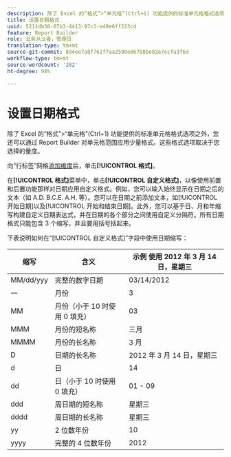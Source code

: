 ```yaml
---
description: 除了 Excel 的“格式”>“单元格”(Ctrl+1) 功能提供的标准单元格格式选项之外，您还可以通过 Report Builder 对单元格范围应用少量格式。这些格式选项取决于您选择的量度。
title: 设置日期格式
uuid: 5211db30-07b3-4413-97c3-e40e6ff223cd
feature: Report Builder
role: 业务从业者，管理员
translation-type: tm+mt
source-git-commit: 894ee7a8f761f7aa2590e06708be82e7ecfa3f6d
workflow-type: tm+mt
source-wordcount: '282'
ht-degree: 98%

---
```



# 设置日期格式

除了 Excel 的“格式”>“单元格”(Ctrl+1) 功能提供的标准单元格格式选项之外，您还可以通过 Report Builder 对单元格范围应用少量格式。这些格式选项取决于您选择的量度。

向“行标签”网格[添加维度](/help/analyze/report-builder/layout/c-metrics-dimensions/t-add-metrics-and-dimensions.md)后，单击&#x200B;**[!UICONTROL 格式]**。

在&#x200B;**[!UICONTROL 格式]**&#x200B;菜单中，单击&#x200B;**[!UICONTROL 自定义格式]**，以像使用前置和后置功能那样对日期应用自定义格式。例如，您可以输入始终显示在日期之后的文本（如 A.D. B.C.E. A.H. 等）。您可以在日期之前添加文本，如[!UICONTROL 开始日期]以及[!UICONTROL 开始和结束日期]。此外，您可以基于日、月和年缩写构建自定义日期表达式，并在日期的各个部分之间使用自定义分隔符。所有日期格式只能包含 3 个缩写，并且要用括号括起来。

下表说明如何在“[!UICONTROL 自定义格式]”字段中使用日期缩写：

| 缩写 | 含义 | 示例   使用 2012 年 3 月 14 日，星期三 |
|--- |--- |--- |
| MM/dd/yyy | 完整的数字日期 | 03/14/2012 |
| 一 | 月份 | 3 |
| MM | 月份（小于 10 时使用 0 填充） | 03 |
| MMM | 月份的短名称 | 三月 |
| MMMM | 月份的长名称 | 3 月 |
| D | 日期的长名称 | 2012 年 3 月 14 日，星期三 |
| d | 日 | 14 |
| dd | 日（小于 10 时使用 0 填充） | 01 - 09 |
| ddd | 周日期的短名称 | 星期三 |
| dddd | 周日期的长名称 | 星期三 |
| yy | 2 位数年份 | 10 |
| yyyy | 完整的 4 位数年份 | 2012 |
